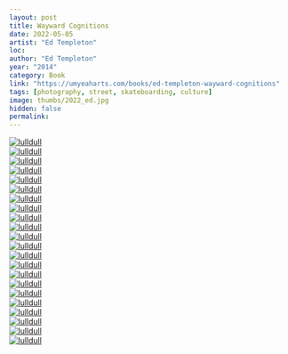 ```yaml
---
layout: post
title: Wayward Cognitions
date: 2022-05-05
artist: "Ed Templeton"
loc: 
author: "Ed Templeton"
year: "2014"
category: Book
link: "https://umyeaharts.com/books/ed-templeton-wayward-cognitions"
tags: [photography, street, skateboarding, culture]
image: thumbs/2022_ed.jpg
hidden: false
permalink:
---
```






<div class="post_image">
	<a href="{{ site.baseurl }}/images/posts/2022_ed/001.jpg" target="_blank">
	<img src="{{ site.baseurl }}/images/posts/2022_ed/001.jpg" alt="lulldull"></a>
</div>

<div class="post_image">
	<a href="{{ site.baseurl }}/images/posts/2022_ed/002.jpg" target="_blank">
	<img src="{{ site.baseurl }}/images/posts/2022_ed/002.jpg" alt="lulldull"></a>
</div>

<div class="post_image">
	<a href="{{ site.baseurl }}/images/posts/2022_ed/003.jpg" target="_blank">
	<img src="{{ site.baseurl }}/images/posts/2022_ed/003.jpg" alt="lulldull"></a>
</div>

<div class="post_image">
	<a href="{{ site.baseurl }}/images/posts/2022_ed/004.jpg" target="_blank">
	<img src="{{ site.baseurl }}/images/posts/2022_ed/004.jpg" alt="lulldull"></a>
</div>

<div class="post_image">
	<a href="{{ site.baseurl }}/images/posts/2022_ed/005.jpg" target="_blank">
	<img src="{{ site.baseurl }}/images/posts/2022_ed/005.jpg" alt="lulldull"></a>
</div>

<div class="post_image">
	<a href="{{ site.baseurl }}/images/posts/2022_ed/006.jpg" target="_blank">
	<img src="{{ site.baseurl }}/images/posts/2022_ed/006.jpg" alt="lulldull"></a>
</div>

<div class="post_image">
	<a href="{{ site.baseurl }}/images/posts/2022_ed/007.jpg" target="_blank">
	<img src="{{ site.baseurl }}/images/posts/2022_ed/007.jpg" alt="lulldull"></a>
</div>

<div class="post_image">
	<a href="{{ site.baseurl }}/images/posts/2022_ed/008.jpg" target="_blank">
	<img src="{{ site.baseurl }}/images/posts/2022_ed/008.jpg" alt="lulldull"></a>
</div>

<div class="post_image">
	<a href="{{ site.baseurl }}/images/posts/2022_ed/009.jpg" target="_blank">
	<img src="{{ site.baseurl }}/images/posts/2022_ed/009.jpg" alt="lulldull"></a>
</div>

<div class="post_image">
	<a href="{{ site.baseurl }}/images/posts/2022_ed/010.jpg" target="_blank">
	<img src="{{ site.baseurl }}/images/posts/2022_ed/010.jpg" alt="lulldull"></a>
</div>

<div class="post_image">
	<a href="{{ site.baseurl }}/images/posts/2022_ed/011.jpg" target="_blank">
	<img src="{{ site.baseurl }}/images/posts/2022_ed/011.jpg" alt="lulldull"></a>
</div>

<div class="post_image">
	<a href="{{ site.baseurl }}/images/posts/2022_ed/012.jpg" target="_blank">
	<img src="{{ site.baseurl }}/images/posts/2022_ed/012.jpg" alt="lulldull"></a>
</div>

<div class="post_image">
	<a href="{{ site.baseurl }}/images/posts/2022_ed/013.jpg" target="_blank">
	<img src="{{ site.baseurl }}/images/posts/2022_ed/013.jpg" alt="lulldull"></a>
</div>

<div class="post_image">
	<a href="{{ site.baseurl }}/images/posts/2022_ed/014.jpg" target="_blank">
	<img src="{{ site.baseurl }}/images/posts/2022_ed/014.jpg" alt="lulldull"></a>
</div>

<div class="post_image">
	<a href="{{ site.baseurl }}/images/posts/2022_ed/015.jpg" target="_blank">
	<img src="{{ site.baseurl }}/images/posts/2022_ed/015.jpg" alt="lulldull"></a>
</div>

<div class="post_image">
	<a href="{{ site.baseurl }}/images/posts/2022_ed/016.jpg" target="_blank">
	<img src="{{ site.baseurl }}/images/posts/2022_ed/016.jpg" alt="lulldull"></a>
</div>

<div class="post_image">
	<a href="{{ site.baseurl }}/images/posts/2022_ed/017.jpg" target="_blank">
	<img src="{{ site.baseurl }}/images/posts/2022_ed/017.jpg" alt="lulldull"></a>
</div>

<div class="post_image">
	<a href="{{ site.baseurl }}/images/posts/2022_ed/018.jpg" target="_blank">
	<img src="{{ site.baseurl }}/images/posts/2022_ed/018.jpg" alt="lulldull"></a>
</div>

<div class="post_image">
	<a href="{{ site.baseurl }}/images/posts/2022_ed/019.jpg" target="_blank">
	<img src="{{ site.baseurl }}/images/posts/2022_ed/019.jpg" alt="lulldull"></a>
</div>

<div class="post_image">
	<a href="{{ site.baseurl }}/images/posts/2022_ed/020.jpg" target="_blank">
	<img src="{{ site.baseurl }}/images/posts/2022_ed/020.jpg" alt="lulldull"></a>
</div>

<div class="post_image">
	<a href="{{ site.baseurl }}/images/posts/2022_ed/021.jpg" target="_blank">
	<img src="{{ site.baseurl }}/images/posts/2022_ed/021.jpg" alt="lulldull"></a>
</div>

<div class="post_image">
	<a href="{{ site.baseurl }}/images/posts/2022_ed/022.jpg" target="_blank">
	<img src="{{ site.baseurl }}/images/posts/2022_ed/022.jpg" alt="lulldull"></a>
</div>